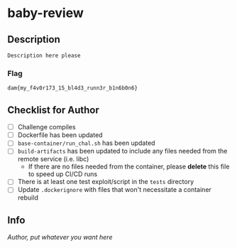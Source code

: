 # baby-review

## Description

```
Description here please
```

### Flag

`dam{my_f4v0r173_15_bl4d3_runn3r_b1n6b0n6}`

## Checklist for Author

* [ ] Challenge compiles
* [ ] Dockerfile has been updated
* [ ] `base-container/run_chal.sh` has been updated
* [ ] `build-artifacts` has been updated to include any files needed from the remote service (i.e. libc)
    * If there are no files needed from the container, please **delete** this file to speed up CI/CD runs
* [ ] There is at least one test exploit/script in the `tests` directory
* [ ] Update `.dockerignore` with files that won't necessitate a container rebuild

## Info

_Author, put whatever you want here_
